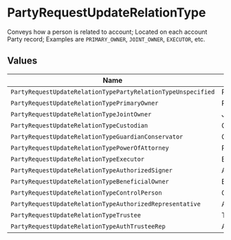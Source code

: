 # PartyRequestUpdateRelationType

Conveys how a person is related to account; Located on each account Party record; Examples are `PRIMARY_OWNER`, `JOINT_OWNER`, `EXECUTOR`, etc.


## Values

| Name                                                         | Value                                                        |
| ------------------------------------------------------------ | ------------------------------------------------------------ |
| `PartyRequestUpdateRelationTypePartyRelationTypeUnspecified` | PARTY_RELATION_TYPE_UNSPECIFIED                              |
| `PartyRequestUpdateRelationTypePrimaryOwner`                 | PRIMARY_OWNER                                                |
| `PartyRequestUpdateRelationTypeJointOwner`                   | JOINT_OWNER                                                  |
| `PartyRequestUpdateRelationTypeCustodian`                    | CUSTODIAN                                                    |
| `PartyRequestUpdateRelationTypeGuardianConservator`          | GUARDIAN_CONSERVATOR                                         |
| `PartyRequestUpdateRelationTypePowerOfAttorney`              | POWER_OF_ATTORNEY                                            |
| `PartyRequestUpdateRelationTypeExecutor`                     | EXECUTOR                                                     |
| `PartyRequestUpdateRelationTypeAuthorizedSigner`             | AUTHORIZED_SIGNER                                            |
| `PartyRequestUpdateRelationTypeBeneficialOwner`              | BENEFICIAL_OWNER                                             |
| `PartyRequestUpdateRelationTypeControlPerson`                | CONTROL_PERSON                                               |
| `PartyRequestUpdateRelationTypeAuthorizedRepresentative`     | AUTHORIZED_REPRESENTATIVE                                    |
| `PartyRequestUpdateRelationTypeTrustee`                      | TRUSTEE                                                      |
| `PartyRequestUpdateRelationTypeAuthTrusteeRep`               | AUTH_TRUSTEE_REP                                             |